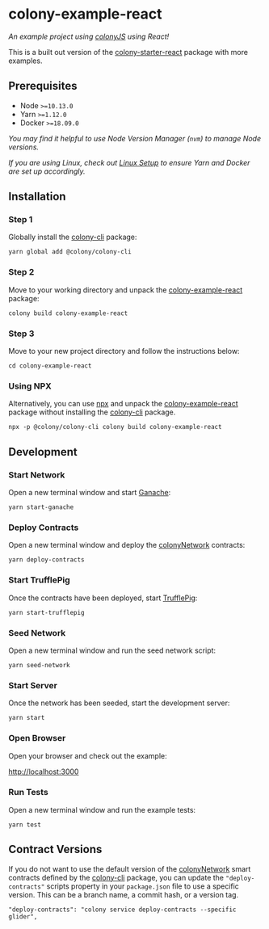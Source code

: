 # colony-example-react

_An example project using [colonyJS](https://github.com/JoinColony/colonyJS) using React!_

This is a built out version of the [colony-starter-react](/starters-colony-starter-react) package with more examples.

## Prerequisites

- Node `>=10.13.0`
- Yarn `>=1.12.0`
- Docker `>=18.09.0`

_You may find it helpful to use Node Version Manager (`nvm`) to manage Node versions._

_If you are using Linux, check out [Linux Setup](/.github/LINUX_SETUP.md) to ensure Yarn and Docker are set up accordingly._

## Installation

### Step 1

Globally install the [colony-cli](/packages/colony-cli) package:

```
yarn global add @colony/colony-cli
```

### Step 2

Move to your working directory and unpack the [colony-example-react](/packages/colony-example-react) package:

```
colony build colony-example-react
```

### Step 3

Move to your new project directory and follow the instructions below:

```
cd colony-example-react
```

### Using NPX

Alternatively, you can use [npx](https://www.npmjs.com/package/npx) and unpack the [colony-example-react](/packages/colony-example-react) package without installing the [colony-cli](/packages/colony-cli) package.

```
npx -p @colony/colony-cli colony build colony-example-react
```

## Development

### Start Network

Open a new terminal window and start [Ganache](https://github.com/trufflesuite/ganache-cli):

```
yarn start-ganache
```

### Deploy Contracts

Open a new terminal window and deploy the [colonyNetwork](https://github.com/JoinColony/colonyNetwork) contracts:

```
yarn deploy-contracts
```

### Start TrufflePig

Once the contracts have been deployed, start [TrufflePig](https://github.com/JoinColony/trufflepig):

```
yarn start-trufflepig
```

### Seed Network

Open a new terminal window and run the seed network script:

```
yarn seed-network
```

### Start Server

Once the network has been seeded, start the development server:

```
yarn start
```

### Open Browser

Open your browser and check out the example:

[http://localhost:3000](http://localhost:3000)

### Run Tests

Open a new terminal window and run the example tests:

```
yarn test
```

## Contract Versions

If you do not want to use the default version of the [colonyNetwork](https://github.com/JoinColony/colonyNetwork) smart contracts defined by the [colony-cli](/packages/colony-cli) package, you can update the `"deploy-contracts"` scripts property in your `package.json` file to use a specific version. This can be a branch name, a commit hash, or a version tag.

```
"deploy-contracts": "colony service deploy-contracts --specific glider",
```
